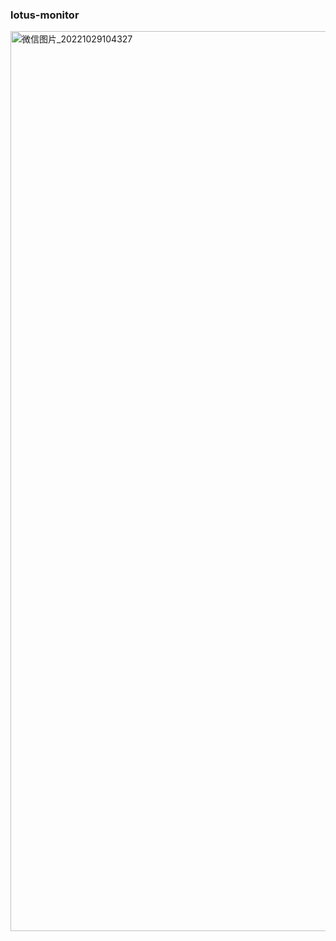 ### lotus-monitor
<img width="1440" alt="微信图片_20221029104327" src="https://user-images.githubusercontent.com/107737153/198784557-e2352695-f64f-465b-9516-5a933668f977.png">
